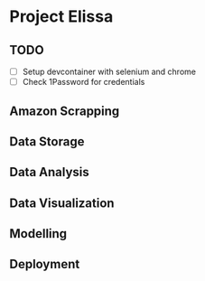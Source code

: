 # Project Elissa

## TODO

- [ ] Setup devcontainer with selenium and chrome
- [ ] Check 1Password for credentials

## Amazon Scrapping

## Data Storage

## Data Analysis

## Data Visualization

## Modelling

## Deployment
